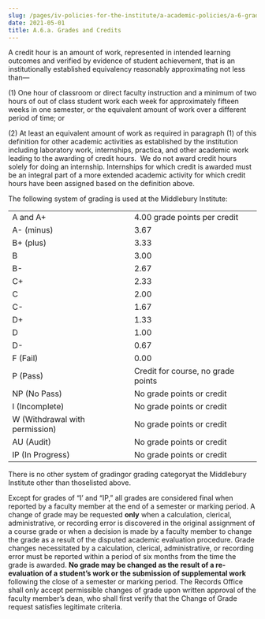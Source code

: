 ```yaml
---
slug: /pages/iv-policies-for-the-institute/a-academic-policies/a-6-grades-credits-and-academic-policies/a-6-a-grades-and-credits
date: 2021-05-01
title: A.6.a. Grades and Credits
---
```

A credit hour is an amount of work, represented in intended learning outcomes and verified by evidence of student achievement, that is an institutionally established equivalency reasonably approximating not less than—

(1) One hour of classroom or direct faculty instruction and a minimum of two hours of out of class student work each week for approximately fifteen weeks in one semester, or the equivalent amount of work over a different period of time; or

(2) At least an equivalent amount of work as required in paragraph (1) of this definition for other academic activities as established by the institution including laboratory work, internships, practica, and other academic work leading to the awarding of credit hours.  We do not award credit hours solely for doing an internship. Internships for which credit is awarded must be an integral part of a more extended academic activity for which credit hours have been assigned based on the definition above.

The following system of grading is used at the Middlebury Institute:

<table><tbody><tr><td>A and A+</td><td>4.00 grade points per credit</td></tr><tr><td>A- (minus)</td><td>3.67</td></tr><tr><td>B+ (plus)</td><td>3.33</td></tr><tr><td>B</td><td>3.00</td></tr><tr><td>B-</td><td>2.67</td></tr><tr><td>C+</td><td>2.33</td></tr><tr><td>C</td><td>2.00</td></tr><tr><td>C-</td><td>1.67</td></tr><tr><td>D+</td><td>1.33</td></tr><tr><td>D</td><td>1.00</td></tr><tr><td>D-</td><td>0.67</td></tr><tr><td>F (Fail)</td><td>0.00</td></tr><tr><td>P (Pass)</td><td>Credit for course, no grade points</td></tr><tr><td>NP (No Pass)</td><td>No grade points or credit</td></tr><tr><td>I (Incomplete)</td><td>No grade points or credit</td></tr><tr><td>W (Withdrawal with permission)</td><td>No grade points or credit</td></tr><tr><td>AU (Audit)</td><td>No grade points or credit</td></tr><tr><td>IP (In Progress)</td><td>No grade points or credit</td></tr></tbody></table>

There is no other system of gradingor grading categoryat the Middlebury Institute other than thoselisted above.

Except for grades of “I’ and “IP,” all grades are considered final when reported by a faculty member at the end of a semester or marking period. A change of grade may be requested **only** when a calculation, clerical, administrative, or recording error is discovered in the original assignment of a course grade or when a decision is made by a faculty member to change the grade as a result of the disputed academic evaluation procedure. Grade changes necessitated by a calculation, clerical, administrative, or recording error must be reported within a period of six months from the time the grade is awarded. **No grade may be changed as the result of a re-evaluation of a student’s work or the submission of supplemental work** following the close of a semester or marking period. The Records Office shall only accept permissible changes of grade upon written approval of the faculty member’s dean, who shall first verify that the Change of Grade request satisfies legitimate criteria.